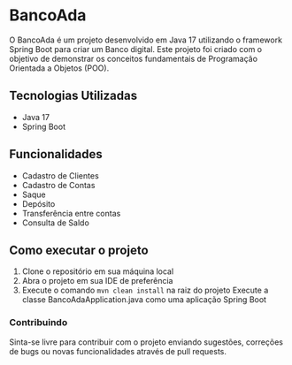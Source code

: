 # BancoAda
O BancoAda é um projeto desenvolvido em Java 17 utilizando o framework Spring Boot para criar um Banco digital. Este projeto foi criado com o objetivo de demonstrar os conceitos fundamentais de Programação Orientada a Objetos (POO).

## Tecnologias Utilizadas
* Java 17
* Spring Boot

## Funcionalidades
* Cadastro de Clientes
* Cadastro de Contas
* Saque
* Depósito
* Transferência entre contas
* Consulta de Saldo
## Como executar o projeto
1. Clone o repositório em sua máquina local
2. Abra o projeto em sua IDE de preferência
3. Execute o comando ``mvn clean install`` na raiz do projeto
Execute a classe BancoAdaApplication.java como uma aplicação Spring Boot
### Contribuindo
Sinta-se livre para contribuir com o projeto enviando sugestões, correções de bugs ou novas funcionalidades através de pull requests.